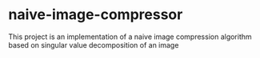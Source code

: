 # naive-image-compressor
This project is an implementation of a naive image compression algorithm based on singular value decomposition of an image
